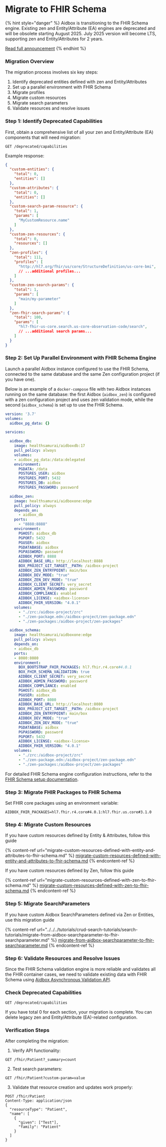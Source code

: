 # Migrate to FHIR Schema

{% hint style="danger" %}
Aidbox is transitioning to the FHIR Schema engine. Existing zen and Entity/Attribute (EA) engines are deprecated and will be obsolete starting August 2025. July 2025 version will become LTS, supporting zen and Entity/Attributes for 2 years.

[Read full announcement](https://www.health-samurai.io/news/aidbox-transitions-to-the-fhir-schema-engine)
{% endhint %}

### Migration Overview

The migration process involves six key steps:

1. Identify deprecated entities defined with zen and Entity/Attributes
2. Set up a parallel environment with FHIR Schema
3. Migrate profiles
4. Migrate custom resources
5. Migrate search parameters
6. Validate resources and resolve issues

### Step 1: Identify Deprecated Capabilities

First, obtain a comprehensive list of all your zen and Entity/Attribute (EA) components that will need migration:

```http
GET /deprecated/capabilities
```

Example response:

```json
{
  "custom-entities": {
    "total": 0,
    "entities": []
  },
  "custom-attributes": {
    "total": 0,
    "entities": []
  },
  "custom-search-param-resource": {
    "total": 1,
    "params": [
      "MyCustomResource.name"
    ]
  },
  "custom-zen-resources": {
    "total": 0,
    "resources": []
  },
  "zen-profiles": {
    "total": 111,
    "profiles": [
      "http://hl7.org/fhir/us/core/StructureDefinition/us-core-bmi",
      // ...additional profiles...
    ]
  },
  "custom-zen-search-params": {
    "total": 1,
    "params": [
      "main/my-parameter"
    ]
  },
  "zen-fhir-search-params": {
    "total": 100,
    "params": [
      "hl7-fhir-us-core.search.us-core-observation-code/search",
      // ...additional search params...
    ]
  }
}
```

### Step 2: Set Up Parallel Environment with FHIR Schema Engine

Launch a parallel Aidbox instance configured to use the FHIR Schema, connected to the same database and the same Zen configuration project (if you have one).

Below is an example of a `docker-compose` file with two Aidbox instances running on the same database: the first Aidbox (`aidbox_zen`) is configured with a zen configuration project and uses zen validation mode, while the second (`aidbox_schema`) is set up to use the FHIR Schema.

```yaml
version: '3.7'
volumes:
  aidbox_pg_data: {}

services:

  aidbox_db:
    image: healthsamurai/aidboxdb:17
    pull_policy: always
    volumes:
    - aidbox_pg_data:/data:delegated
    environment:
      PGDATA: /data
      POSTGRES_USER: aidbox
      POSTGRES_PORT: 5432
      POSTGRES_DB: aidbox
      POSTGRES_PASSWORD: password

  aidbox_zen:
    image: healthsamurai/aidboxone:edge
    pull_policy: always
    depends_on: 
      - aidbox_db
    ports:
      - "8888:8888"
    environment:
      PGHOST: aidbox_db
      PGPORT: 5432
      PGUSER: aidbox
      PGDATABASE: aidbox
      PGPASSWORD: password
      AIDBOX_PORT: 8888
      AIDBOX_BASE_URL: http://localhost:8888
      BOX_PROJECT_GIT_TARGET__PATH: /aidbox-project
      AIDBOX_ZEN_ENTRYPOINT: main/box
      AIDBOX_DEV_MODE: "true"
      AIDBOX_ZEN_DEV_MODE: "true"
      AIDBOX_CLIENT_SECRET: very_secret
      AIDBOX_ADMIN_PASSWORD: password
      AIDBOX_COMPLIANCE: enabled
      AIDBOX_LICENSE: <aidbox-license>
      AIDBOX_FHIR_VERSION: "4.0.1"
    volumes:
      - "./zrc:/aidbox-project/zrc"
      - "./zen-package.edn:/aidbox-project/zen-package.edn"
      - "./zen-packages:/aidbox-project/zen-packages"

  aidbox_schema:
    image: healthsamurai/aidboxone:edge
    pull_policy: always
    depends_on:
    - aidbox_db
    ports:
    - 8080:8080
    environment:
      BOX_BOOTSTRAP_FHIR_PACKAGES: hl7.fhir.r4.core#4.0.1
      BOX_FHIR_SCHEMA_VALIDATION: true
      AIDBOX_CLIENT_SECRET: very_secret
      AIDBOX_ADMIN_PASSWORD: password
      AIDBOX_COMPLIANCE: enabled
      PGHOST: aidbox_db
      PGUSER: aidbox
      AIDBOX_PORT: 8080
      AIDBOX_BASE_URL: http://localhost:8080
      BOX_PROJECT_GIT_TARGET__PATH: /aidbox-project
      AIDBOX_ZEN_ENTRYPOINT: main/box
      AIDBOX_DEV_MODE: "true"
      AIDBOX_ZEN_DEV_MODE: "true"
      PGDATABASE: aidbox
      PGPASSWORD: password
      PGPORT: 5432
      AIDBOX_LICENSE: <aidbox-license>
      AIDBOX_FHIR_VERSION: "4.0.1"
    volumes:
      - "./zrc:/aidbox-project/zrc"
      - "./zen-package.edn:/aidbox-project/zen-package.edn"
      - "./zen-packages:/aidbox-project/zen-packages"
```

For detailed FHIR Schema engine configuration instructions, refer to the [FHIR Schema setup documentation](../../../modules/profiling-and-validation/fhir-schema-validator/).

### Step 3: Migrate FHIR Packages to FHIR Schema

Set FHIR core packages using an environment variable:

```
AIDBOX_FHIR_PACKAGES=hl7.fhir.r4.core#4.0.1:hl7.fhir.us.core#3.1.0
```

### Step 4: Migrate Custom Resources

If you have custom resources defined by Entity & Attributes, follow this guide

{% content-ref url="migrate-custom-resources-defined-with-entity-and-attributes-to-fhir-schema.md" %}
[migrate-custom-resources-defined-with-entity-and-attributes-to-fhir-schema.md](migrate-custom-resources-defined-with-entity-and-attributes-to-fhir-schema.md)
{% endcontent-ref %}

If you have custom resources defined by Zen, follow this guide

{% content-ref url="migrate-custom-resources-defined-with-zen-to-fhir-schema.md" %}
[migrate-custom-resources-defined-with-zen-to-fhir-schema.md](migrate-custom-resources-defined-with-zen-to-fhir-schema.md)
{% endcontent-ref %}

### Step 5: Migrate SearchParameters

If you have custom Aidbox SearchParameters defined via Zen or Entities, use this migration guide

{% content-ref url="../../../tutorials/crud-search-tutorials/search-tutorials/migrate-from-aidbox-searchparameter-to-fhir-searchparameter.md" %}
[migrate-from-aidbox-searchparameter-to-fhir-searchparameter.md](../../../tutorials/crud-search-tutorials/search-tutorials/migrate-from-aidbox-searchparameter-to-fhir-searchparameter.md)
{% endcontent-ref %}

### Step 6: Validate Resources and Resolve Issues

Since the FHIR Schema validation engine is more reliable and validates all the FHIR container cases, we need to validate existing data with FHIR Schema using [Aidbox Asynchronous Validation API](../../../modules/profiling-and-validation/asynchronous-resource-validation.md).

### Check Deprecated Capabilities

```
GET /deprecated/capabilities
```

If you have total 0 for each section, your migration is complete. You can delete legacy zen and Entity/Attribute (EA)-related configuration.

### Verification Steps

After completing the migration:

1. Verify API functionality:

```http
GET /fhir/Patient?_summary=count
```

2. Test search parameters:

```http
GET /fhir/Patient?custom-param=value
```

3. Validate that resource creation and updates work properly:

```http
POST /fhir/Patient
Content-Type: application/json
{
  "resourceType": "Patient",
  "name": [
    {
      "given": ["Test"],
      "family": "Patient"
    }
  ]
}
```
